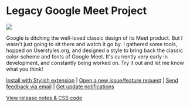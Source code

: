 # Legacy Google Meet Project

<img src="https://i.ibb.co/qMRNy8g/old-google-meet-colors.png"/>

Google is ditching the well-loved classic design of its Meet product. But I wasn't just going to sit there and watch it go by. I gathered some tools, hopped on Userstyles.org, and designed a style to bring back the classic color-scheme and fonts of Google Meet. It's currently very early in development, and constantly being worked on. Try it out and let me know what you think!

[Install with Stylish extension](https://userstyles.org/styles/205419) | [Open a new issue/feature request](https://github.com/Tech-How/legacy-google-meet/issues) | [Send feedback via email](mailto:tech_how_youtuber_55@yahoo.com?subject=Old%20Google%20Meet%20Feedback) | [Get update notifications](https://forms.gle/xRP86G4FBPVX3quq5)

[View release notes & CSS code](https://github.com/Tech-How/Legacy-Google-Meet/releases)
